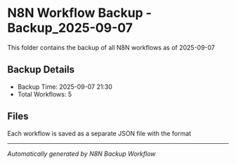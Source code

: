 # N8N Workflow Backup - Backup_2025-09-07

This folder contains the backup of all N8N workflows as of 2025-09-07

## Backup Details
- Backup Time: 2025-09-07 21:30
- Total Workflows: 5

## Files
Each workflow is saved as a separate JSON file with the format

---
*Automatically generated by N8N Backup Workflow*